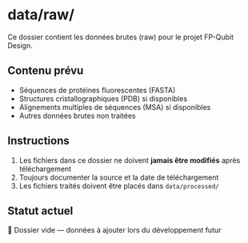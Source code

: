 # data/raw/

Ce dossier contient les données brutes (raw) pour le projet FP-Qubit Design.

## Contenu prévu

- Séquences de protéines fluorescentes (FASTA)
- Structures cristallographiques (PDB) si disponibles
- Alignements multiples de séquences (MSA) si disponibles
- Autres données brutes non traitées

## Instructions

1. Les fichiers dans ce dossier ne doivent **jamais être modifiés** après téléchargement
2. Toujours documenter la source et la date de téléchargement
3. Les fichiers traités doivent être placés dans `data/processed/`

## Statut actuel

🚧 Dossier vide — données à ajouter lors du développement futur



